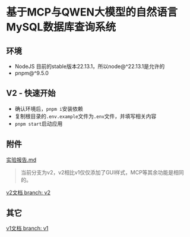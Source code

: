 # 基于MCP与QWEN大模型的自然语言MySQL数据库查询系统

## 环境

- NodeJS 目前的stable版本22.13.1，所以node@^22.13.1是允许的
- pnpm@^9.5.0

## V2 - 快速开始

- 确认环境后，`pnpm i`安装依赖
- 复制根目录的`.env.example`文件为`.env`文件，并填写相关内容
- `pnpm start`启动应用

## 附件

[实验报告.md](/实验报告.md)

> 当前分支为v2，v2相比v1仅仅添加了GUI样式，MCP等其余功能是相同的。

[v2文档 branch: v2](./README_v2.md)

## 其它

[v1文档 branch: v1](./README_v1.md)
